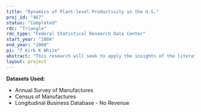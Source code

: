 ```yaml
---
title: "Dynamics of Plant-level Productivity in the U.S."
proj_id: "467"
status: "Completed"
rdc: "Triangle"
rdc_type: "Federal Statistical Research Data Center"
start_year: "2004"
end_year: "2008"
pi: "T Kirk K White"
abstract: "This research will seek to apply the insights of the literature on idiosyncratic shocks to individual labor productivity to the dynamics of plant-level total factor productivity.  Using the methodology of Olley and Pakes (1995) and Levinsohn and Petrin (1999), this research will estimate plant-level productivity over time and across many manufacturing industries.  The research will then go on to characterize the time series properties of plant-level idiosyncratic shocks to productivity, taking into account industry-level and economy-wide shocks."
layout: project
---
```


**Datasets Used:**

  - Annual Survey of Manufactures 
  - Census of Manufactures 
  - Longitudinal Business Database - No Revenue 


